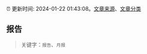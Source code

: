 :alarm_clock: 更新时间: 2024-01-22 01:43:08。[文章来源](/README.md)、[文章分类](/TAGS.md)

## 报告


> 关键字：`报告`、`月报`




